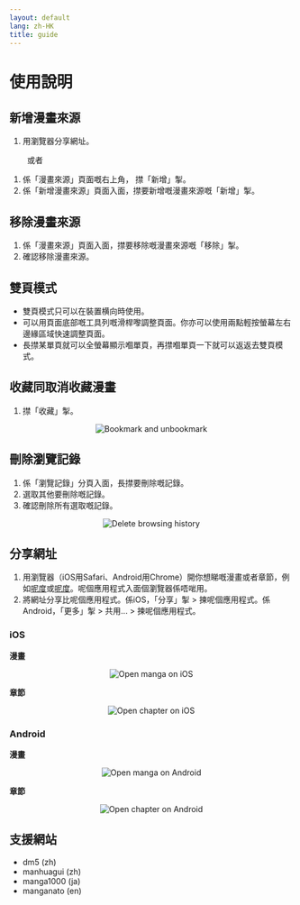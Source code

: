 ```yaml
---
layout: default
lang: zh-HK
title: guide
---
```


# 使用說明

## 新增漫畫來源
1. 用瀏覽器分享網址。

&nbsp; &nbsp; &nbsp; &nbsp; 或者

1. 係「漫畫來源」頁面嘅右上角， 㩒「新增」掣。
2. 係「新增漫畫來源」頁面入面，㩒要新增嘅漫畫來源嘅「新增」掣。

## 移除漫畫來源
1. 係「漫畫來源」頁面入面，㩒要移除嘅漫畫來源嘅「移除」掣。
2. 確認移除漫畫來源。

## 雙頁模式
- 雙頁模式只可以在裝置横向時使用。
- 可以用頁面底部嘅工具列嘅滑桿嚟調整頁面。你亦可以使用兩點輕按螢幕左右邊緣區域快速調整頁面。
- 長㩒某單頁就可以全螢幕顯示嗰單頁，再㩒嗰單頁一下就可以返返去雙頁模式。

## 收藏同取消收藏漫畫
1. 㩒「收藏」掣。

<p align="center">
  <img src="https://tsuideni-works.github.io/assets/img/bookmark.gif" alt="Bookmark and unbookmark" />
</p>

## 刪除瀏覽記錄
1. 係「瀏覽記錄」分頁入面，長㩒要刪除嘅記錄。
2. 選取其他要刪除嘅記錄。
3. 確認刪除所有選取嘅記錄。

<p align="center">
  <img src="https://tsuideni-works.github.io/assets/img/deleteHistory.gif" alt="Delete browsing history" />
</p>

## 分享網址
1. 用瀏覽器（iOS用Safari、Android用Chrome）開你想睇嘅漫畫或者章節，例如[呢度](https://tsuideni-works.github.io/zh-HK/manga.html)或[呢度](https://tsuideni-works.github.io/zh-HK/pages.html)。呢個應用程式入面個瀏覽器係唔啱用。
2. 將網址分享比呢個應用程式。係iOS，「分享」掣 > 揀呢個應用程式。係Android，「更多」掣 > 共用... > 揀呢個應用程式。

### iOS

**漫畫**

<p align="center">
  <img src="https://tsuideni-works.github.io/assets/img/openManga_ios.gif" alt="Open manga on iOS" />
</p>

**章節**

<p align="center">
  <img src="https://tsuideni-works.github.io/assets/img/openChapter_ios.gif" alt="Open chapter on iOS" />
</p>

### Android

**漫畫**

<p align="center">
  <img src="https://tsuideni-works.github.io/assets/img/openManga_android.gif" alt="Open manga on Android" />
</p>

**章節**

<p align="center">
  <img src="https://tsuideni-works.github.io/assets/img/openChapter_android.gif" alt="Open chapter on Android" />
</p>

## 支援網站
- dm5 (zh)
- manhuagui (zh)
- manga1000 (ja)
- manganato (en)
